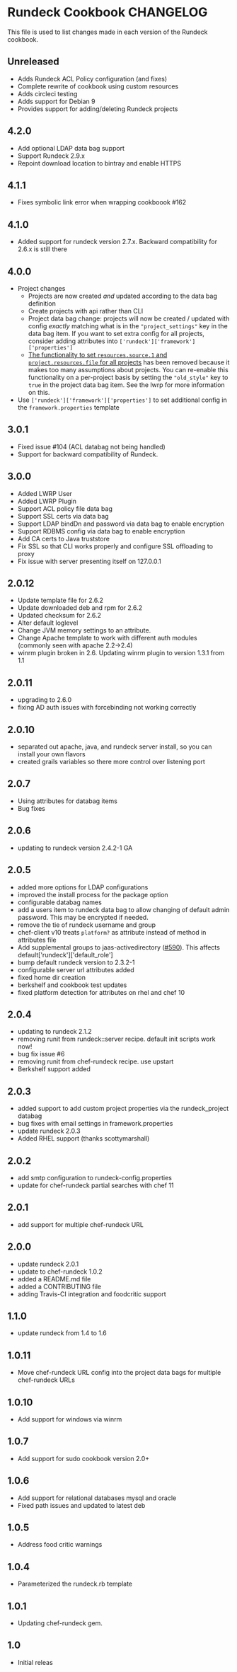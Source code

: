 # Rundeck Cookbook CHANGELOG

This file is used to list changes made in each version of the Rundeck cookbook.

## Unreleased

* Adds Rundeck ACL Policy configuration (and fixes)
* Complete rewrite of cookbook using custom resources
* Adds circleci testing
* Adds support for Debian 9
* Provides support for adding/deleting Rundeck projects

## 4.2.0

* Add optional LDAP data bag support
* Support Rundeck 2.9.x
* Repoint download location to bintray and enable HTTPS

## 4.1.1

* Fixes symbolic link error when wrapping cookboook #162

## 4.1.0

* Added support for rundeck version 2.7.x. Backward compatibility for 2.6.x is still there

## 4.0.0

* Project changes
  * Projects are now created _and_ updated according to the data bag definition
  * Create projects with api rather than CLI
  * Project data bag change: projects will now be created / updated with config _exactly_ matching what is in the `"project_settings"` key in the data bag item. If you want to set extra config for all projects, consider adding attributes into `['rundeck']['framework']['properties']`
  * [The functionality to set `resources.source.1` and `project.resources.file` for all projects](https://github.com/Webtrends/rundeck/blob/3865dc95cc3da033a9346680991a5cc29376c2be/recipes/server_install.rb#L270-L277) has been removed because it makes too many assumptions about projects. You can re-enable this functionality on a per-project basis by setting the `"old_style"` key to `true` in the project data bag item. See the lwrp for more information on this.
* Use `['rundeck']['framework']['properties']` to set additional config in the `framework.properties` template

## 3.0.1

* Fixed issue #104 (ACL databag not being handled)
* Support for backward compatibility of Rundeck.

## 3.0.0

* Added LWRP User
* Added LWRP Plugin
* Support ACL policy file data bag
* Support SSL certs via data bag
* Support LDAP bindDn and password via data bag to enable encryption
* Support RDBMS config via data bag to enable encryption
* Add CA certs to Java truststore
* Fix SSL so that CLI works properly and configure SSL offloading to proxy
* Fix issue with server presenting itself on 127.0.0.1

## 2.0.12

* Update template file for 2.6.2
* Update downloaded deb and rpm for 2.6.2
* Updated checksum for 2.6.2
* Alter default loglevel
* Change JVM memory settings to an attribute.
* Change Apache template to work with different auth modules (commonly seen with apache 2.2->2.4)
* winrm plugin broken in 2.6.  Updating winrm plugin to version 1.3.1 from 1.1

## 2.0.11

* upgrading to 2.6.0
* fixing AD auth issues with forcebinding not working correctly

## 2.0.10

* separated out apache, java, and rundeck server install, so you can install your own flavors
* created grails variables so there more control over listening port

## 2.0.7

* Using attributes for databag items
* Bug fixes

## 2.0.6

* updating to rundeck version 2.4.2-1 GA

## 2.0.5

* added more options for LDAP configurations
* improved the install process for the package option
* configurable databag names
* add a users item to rundeck data bag to allow changing of default admin password.  This may be encrypted if needed.
* remove the tie of rundeck username and group
* chef-client v10 treats `platform?` as attribute instead of method in attributes file
* Add supplemental groups to jaas-activedirectory ([#590](https://github.com/rundeck/rundeck/issues/590)).  This affects default['rundeck']['default_role']
* bump default rundeck version to 2.3.2-1
* configurable server url attributes added
* fixed home dir creation
* berkshelf and cookbook test updates
* fixed platform detection for attributes on rhel and chef 10

## 2.0.4

* updating to rundeck 2.1.2
* removing runit from rundeck::server recipe.  default init scripts work now!
* bug fix issue #6
* removing runit from chef-rundeck recipe.  use upstart
* Berkshelf support added

## 2.0.3

* added support to add custom project properties via the rundeck_project databag
* bug fixes with email settings in framework.properties
* update rundeck 2.0.3
* Added RHEL support (thanks scottymarshall)

## 2.0.2

* add smtp configuration to rundeck-config.properties
* update for chef-rundeck partial searches with chef 11

## 2.0.1

* add support for multiple chef-rundeck URL

## 2.0.0

* update rundeck 2.0.1
* update to chef-rundeck 1.0.2
* added a README.md file
* added a CONTRIBUTING file
* adding Travis-CI integration and foodcritic support

## 1.1.0

* update rundeck from 1.4 to 1.6

## 1.0.11

* Move chef-rundeck URL config into the project data bags for multiple chef-rundeck URLs

## 1.0.10

* Add support for windows via winrm

## 1.0.7

* Add support for sudo cookbook version 2.0+

## 1.0.6

* Add support for relational databases mysql and oracle
* Fixed path issues and updated to latest deb

## 1.0.5

* Address food critic warnings

## 1.0.4

* Parameterized the rundeck.rb template

## 1.0.1

* Updating chef-rundeck gem.

## 1.0

* Initial releas
